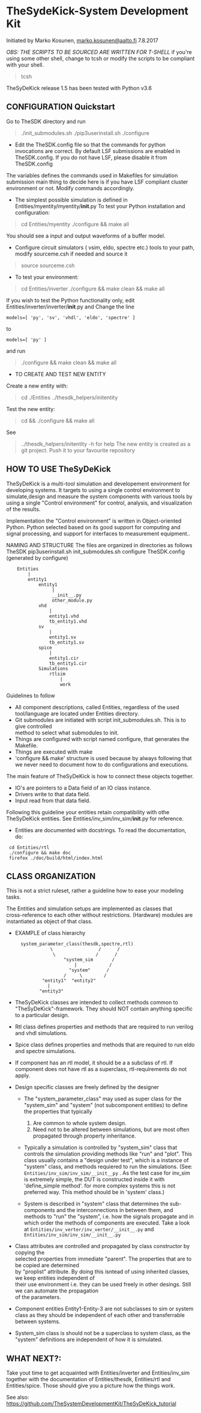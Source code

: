 # TheSydeKick-System Development Kit
Initiated by Marko Kosunen, marko.kosunen@aalto.fi 7.8.2017

*OBS: THE SCRIPTS TO BE SOURCED ARE WRITTEN FOR T-SHELL*
if you're using some other shell, change to tcsh or modify the scripts to be 
compliant with your shell.
> tcsh

TheSyDeKick release 1.5 has been tested with Python v3.6

## CONFIGURATION Quickstart

Go to TheSDK directory and run 
> ./init_submodules.sh
> ./pip3userinstall.sh
> ./configure

- Edit the TheSDK.config file so that the commands for python 
invocations are correct. By default LSF submissions are enabled in TheSDK.config. If you do not have LSF, please disable it from TheSDK.config

The variables defines the commands used in Makefiles for simulation
submission main thing to decide here is if you have LSF compliant cluster
environment or not. Modify commands accordingly.

- The simplest possible simulation is defined in Entities/myentity/myentity/__init__.py
To test your Python installation and configuration:
> cd Entities/myentity
> ./configure && make all

You should see a input and output waveforms of a buffer model.

- Configure circuit simulators ( vsim, eldo, spectre etc.) tools to your path, 
modify sourceme.csh if needed and source it
> source sourceme.csh

- To test your environment:
> cd Entities/inverter 
> ./configure && make clean && make all

If you wish to test the Python functionality only, edit Entities/inverter/inverter/__init__.py
and Change the line
```
models=[ 'py', 'sv', 'vhdl', 'eldo', 'spectre' ]
```
to
```
models=[ 'py' ]
```
and run 
> ./configure && make clean && make all

* TO CREATE AND TEST NEW ENTITY

Create a new entity with:
> cd ./Entities
> ../thesdk_helpers/initentity <NAME>

Test the new entity:
> cd <NAME> && ./configure && make all

See  
> ../thesdk_helpers/initentity -h for help
The new entity is created as a git project. Push it to your favourite repository

## HOW TO USE TheSyDeKick

TheSyDeKick is a multi-tool simulation and developement environment for developing systems. 
It targets to using a single control environment to simulate,design and measure the 
system components with various tools by using a single "Control environment" for
control, analysis, and visualization of the results.

Implementation the "Control environment" is written in Object-oriented
Python. Python selected based on its good support for computing and signal processing, and support for
interfaces to measurement equipment.. 

NAMING AND STRUCTURE
The files are organized in directories as follows
                      TheSDK
pip3userinstall.sh
init_submodules.sh
configure
TheSDK.config (generated by configure)

        Entities                               
            |                                  
            entity1                            
                entity1                         
                     |                          
                     __init__.py                
                     other_module.py            
                vhd                             
                    |                           
                    entity1.vhd                 
                    tb_entity1.vhd                                     
                sv                                                
                    |                                   
                    entity1.sv                          
                    tb_entity1.sv
                spice
                    |
                    entity1.cir
                    tb_entity1.cir
                Simulations
                    rtlsim
                        |
                        work

Guidelines to follow
- All component descriptions, called Entities, regardless of the used tool/language are 
located under Entities directory.
- Git submodules are initiated with script init_submodules.sh. This is to give controlled  
method to select what submodules to init.
- Things are configured with script named configure, that generates the Makefile.
- Things are executed with make <recipe>
- 'configure && make' structure is used because by always following that we never need 
to document how to do configurations and executions. 

The main feature of TheSyDeKick is how to connect these objects together. 
- IO's are pointers to a Data field of an IO class instance.
- Drivers write to that data field.
- Input read from that data field.

Following this guideline your entities retain compatibility with othe TheSyDeKick entities.
See Entities/inv_sim/inv_sim/__init__.py for reference.

- Entities are documented with docstrings. To read the documentation, do:
```
 cd Entities/rtl
 ./configure && make doc
 firefox ./doc/build/html/index.html
```

## CLASS ORGANIZATION
This is not a strict ruleset, rather a guideline how to ease your modeling tasks.

The Entities and simulation setups are implemented as classes that  
cross-reference to each other without restrictions. (Hardware) modules are instantiated as object of that class.


* EXAMPLE of class hierarchy 
           
        system_parameter_class(thesdk,spectre,rtl)  
                   \                 /      /  
                    \               /      /  
                        "system_sim       /  
                            |            /  
                          "system"      /  
                        /     \        /  
                "entity1"  "entity2"  
                  |  
               "entity3"  


- TheSyDeKick classes are intended to collect methods common to "TheSyDeKick"-framework.
They should NOT contain anything specific to a particular design. 
- Rtl class defines properties and methods that are required to 
run verilog and vhdl simulations.
- Spice class defines properties and methods that are required to 
run eldo and spectre simulations.
- If component has an  rtl model, it should  be a a subclass of rtl. If component does not have rtl as a superclass, rtl-requirements do not apply. 

- Design specific classes are freely defined by the designer
    - The "system_parameter_class" may used as super class for the "system_sim" and
"system" (not subcomponent entities) to define the properties that typically 
        1. Are common to whole system design. 
        2. Need not to be altered between simulations, but are most often
        propagated through property inheritance.

    - Typically a simulation is controlled by "system_sim" class that controls 
the simulation providing methods like  "run" and  "plot". This class usually contains a
"design under test", which is a instance of "system" class, and methods requiered to run the simulations.
(See: `Entities/inv_sim/inv_sim/__init__py` . As the test case for inv_sim is extremely simple, the DUT
is constructed inside it with 'define_simple method'. for more complex systems this is not preferred way.
This method should be in 'system' class.)
       
    - System is described in "system"  class that determines the 
sub-components and the interconnections in between them, and methods to 
"run" the "system", i.e. how the signals propagate and in which order 
the methods of components are executed. Take  a look at `Entities/inv_verter/inv_verter/__init__.py`
and `Entities/inv_sim/inv_sim/__init__.py`

- Class attributes are controlled and propagated by class constructor by copying the  
selected properties from immediate "parent". The properties that are to be copied are determined  
by "proplist" attribute. By doing this isntead of using inherited classes, we keep entities independent of  
their use environment i.e. they can be used freely in other desings. Still we can automate the propagation  
of the parameters.

- Component entities Entity1-Entity-3 are not subclasses to sim or system class as they should be
independent of each other and transferrable between systems. 

- System_sim class is should not be a superclass to system class, as the "system" definitions 
are independent of how it is simulated.

## WHAT NEXT?:
Take yout time to get acquainted with Entities/inverter and Entities/inv_sim
together with the documentation of Entities/thesdk, Entities/rtl and Entities/spice. Those should 
give you a picture how the things work.

See also: https://github.com/TheSystemDevelopmentKit/TheSyDeKick_tutorial
